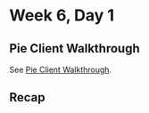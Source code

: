 # Week 6, Day 1









## Pie Client Walkthrough

See [Pie Client Walkthrough](../pieClientWalkthrough).



## Recap

